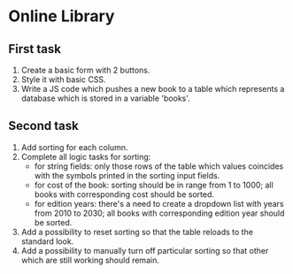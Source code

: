 # Online Library

## First task

1. Create a basic form with 2 buttons.
2. Style it with basic CSS.
3. Write a JS code which pushes a new book to a table which represents a database which is stored in a variable 'books'.

## Second task

1. Add sorting for each column.
2. Complete all logic tasks for sorting:
    * for string fields: only those rows of the table which values coincides with the symbols printed in the sorting input fields.
    * for cost of the book: sorting should be in range from 1 to 1000; all books with corresponding cost should be sorted.
    * for edition years: there's a need to create a dropdown list with years from 2010 to 2030; all books with corresponding edition year should be sorted.
3. Add a possibility to reset sorting so that the table reloads to the standard look.
4. Add a possibility to manually turn off particular sorting so that other which are still working should remain.